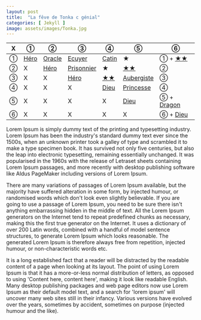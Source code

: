 ```yaml
---
layout: post
title:  "La fêve de Tonka c génial"
categories: [ Jekyll ]
image: assets/images/Tonka.jpg
---
```


X | ①                       | ②                         | ③                               | ④                        | ⑤                              | ⑥ 
--|-------------------------|---------------------------|---------------------------------|--------------------------|--------------------------------|---
① | [Héro](special/attaque) | [Oracle](special/attaque) | [Ecuyer](roles/ecuyer)          | [Catin](special/attaque) | ★                             | ① + [★★](special/attaque)  
② | X                       | [Héro](special/attaque)   | [Prisonnier](roles/prisonnier)  | ★                       | [★★](special/attaque)         | ② 
③ | X                       | X                         | [Héro](special/attaque)         | [★★](special/attaque)   | [Aubergiste](roles/aubergiste) | ③ 
④ | X                       | X                         | X                               | [Dieu](special/attaque)  | [Princesse](roles/princesse)   | ④ 
⑤ | X                       | X                         | X                               | X                        | [Dieu](special/attaque)        | ⑤ + [Dragon](roles/dragon)  
⑥ | X                       | X                         | X                               | X                        | X                              | ⑥ + [Dieu](special/attaque)


Lorem Ipsum is simply dummy text of the printing and typesetting industry. Lorem Ipsum has been the industry's standard dummy text ever since the 1500s, when an unknown printer took a galley of type and scrambled it to make a type specimen book. It has survived not only five centuries, but also the leap into electronic typesetting, remaining essentially unchanged. It was popularised in the 1960s with the release of Letraset sheets containing Lorem Ipsum passages, and more recently with desktop publishing software like Aldus PageMaker including versions of Lorem Ipsum.

There are many variations of passages of Lorem Ipsum available, but the majority have suffered alteration in some form, by injected humour, or randomised words which don't look even slightly believable. If you are going to use a passage of Lorem Ipsum, you need to be sure there isn't anything embarrassing hidden in the middle of text. All the Lorem Ipsum generators on the Internet tend to repeat predefined chunks as necessary, making this the first true generator on the Internet. It uses a dictionary of over 200 Latin words, combined with a handful of model sentence structures, to generate Lorem Ipsum which looks reasonable. The generated Lorem Ipsum is therefore always free from repetition, injected humour, or non-characteristic words etc.

It is a long established fact that a reader will be distracted by the readable content of a page when looking at its layout. The point of using Lorem Ipsum is that it has a more-or-less normal distribution of letters, as opposed to using 'Content here, content here', making it look like readable English. Many desktop publishing packages and web page editors now use Lorem Ipsum as their default model text, and a search for 'lorem ipsum' will uncover many web sites still in their infancy. Various versions have evolved over the years, sometimes by accident, sometimes on purpose (injected humour and the like).
